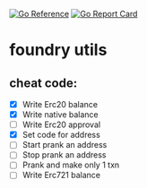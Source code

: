 [![Go Reference](https://pkg.go.dev/badge/github.com/Haupc/foundryutils.svg)](https://pkg.go.dev/github.com/Haupc/foundryutils)
[![Go Report Card](https://goreportcard.com/badge/github.com/haupc/foundryutils)](https://goreportcard.com/report/github.com/haupc/foundryutils)
# foundry utils

## cheat code:

- [x] Write Erc20 balance
- [x] Write native balance
- [ ] Write Erc20 approval
- [x] Set code for address
- [ ] Start prank an address
- [ ] Stop prank an address
- [ ] Prank and make only 1 txn
- [ ] Write Erc721 balance
